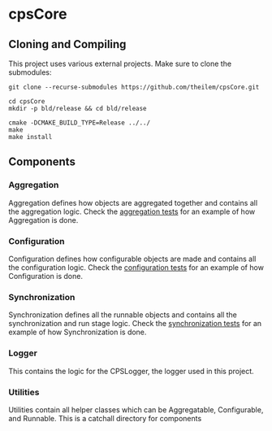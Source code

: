 # cpsCore

## Cloning and Compiling

This project uses various external projects. Make sure to clone the submodules:

```shell script
git clone --recurse-submodules https://github.com/theilem/cpsCore.git 

cd cpsCore
mkdir -p bld/release && cd bld/release

cmake -DCMAKE_BUILD_TYPE=Release ../../
make 
make install
```



## Components

### Aggregation

Aggregation defines how objects are aggregated together and contains all the aggregation logic. Check the [aggregation tests](https://github.com/theilem/cpsCore/blob/master/tests/Aggregation/AggregatableObjectTest.cpp) for an example of how Aggregation is done.
    
### Configuration
Configuration defines how configurable objects are made and contains all the configuration logic. Check the [configuration tests](https://github.com/theilem/cpsCore/blob/master/tests/Configuration/ConfigurableObjectTest.cpp) for an example of how Configuration is done.

### Synchronization
Synchronization defines all the runnable objects and contains all the synchronization and run stage logic. Check the [synchronization tests](https://github.com/theilem/cpsCore/blob/master/tests/Synchronization/RunnerTest.cpp) for an example of how Synchronization is done.

### Logger
This contains the logic for the CPSLogger, the logger used in this project.

### Utilities
Utilities contain all helper classes which can be Aggregatable, Configurable, and Runnable. This is a catchall directory for components